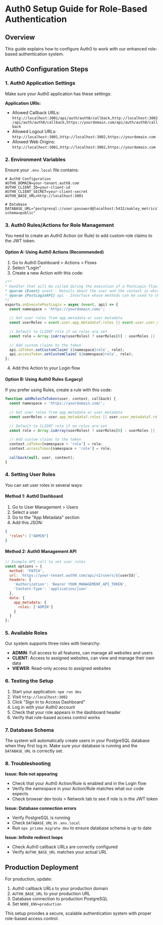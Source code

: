 # Auth0 Setup Guide for Role-Based Authentication

## Overview
This guide explains how to configure Auth0 to work with our enhanced role-based authentication system.

## Auth0 Configuration Steps

### 1. Auth0 Application Settings
Make sure your Auth0 application has these settings:

**Application URIs:**
- Allowed Callback URLs: `http://localhost:3001/api/auth/auth0/callback,http://localhost:3002/api/auth/auth0/callback,https://yourdomain.com/api/auth/auth0/callback`
- Allowed Logout URLs: `http://localhost:3001,http://localhost:3002,https://yourdomain.com`
- Allowed Web Origins: `http://localhost:3001,http://localhost:3002,https://yourdomain.com`

### 2. Environment Variables
Ensure your `.env.local` file contains:

```env
# Auth0 Configuration
AUTH0_DOMAIN=your-tenant.auth0.com
AUTH0_CLIENT_ID=your-client-id
AUTH0_CLIENT_SECRET=your-client-secret
AUTH0_BASE_URL=http://localhost:3001

# Database
DATABASE_URL="postgresql://user:password@localhost:5432/oakley_metrics?schema=public"
```

### 3. Auth0 Rules/Actions for Role Management

You need to create an Auth0 Action (or Rule) to add custom role claims to the JWT token.

#### Option A: Using Auth0 Actions (Recommended)

1. Go to Auth0 Dashboard > Actions > Flows
2. Select "Login"
3. Create a new Action with this code:

```javascript
/**
* Handler that will be called during the execution of a PostLogin flow.
* @param {Event} event - Details about the user and the context in which they are logging in.
* @param {PostLoginAPI} api - Interface whose methods can be used to change the behavior of the login.
*/
exports.onExecutePostLogin = async (event, api) => {
  const namespace = 'https://yourdomain.com/';
  
  // Get user roles from app_metadata or user_metadata
  const userRoles = event.user.app_metadata?.roles || event.user.user_metadata?.roles || ['CLIENT'];
  
  // Default to CLIENT role if no roles are set
  const role = Array.isArray(userRoles) ? userRoles[0] : userRoles || 'CLIENT';
  
  // Add custom claims to the token
  api.idToken.setCustomClaim(`${namespace}role`, role);
  api.accessToken.setCustomClaim(`${namespace}role`, role);
};
```

4. Add this Action to your Login flow

#### Option B: Using Auth0 Rules (Legacy)

If you prefer using Rules, create a rule with this code:

```javascript
function addRolesToToken(user, context, callback) {
  const namespace = 'https://yourdomain.com/';
  
  // Get user roles from app_metadata or user_metadata
  const userRoles = user.app_metadata?.roles || user.user_metadata?.roles || ['CLIENT'];
  
  // Default to CLIENT role if no roles are set
  const role = Array.isArray(userRoles) ? userRoles[0] : userRoles || 'CLIENT';
  
  // Add custom claims to the token
  context.idToken[namespace + 'role'] = role;
  context.accessToken[namespace + 'role'] = role;
  
  callback(null, user, context);
}
```

### 4. Setting User Roles

You can set user roles in several ways:

#### Method 1: Auth0 Dashboard
1. Go to User Management > Users
2. Select a user
3. Go to the "App Metadata" section
4. Add this JSON:
```json
{
  "roles": ["ADMIN"]
}
```

#### Method 2: Auth0 Management API
```javascript
// Example API call to set user roles
const options = {
  method: 'PATCH',
  url: `https://your-tenant.auth0.com/api/v2/users/${userId}`,
  headers: {
    'Authorization': 'Bearer YOUR_MANAGEMENT_API_TOKEN',
    'Content-Type': 'application/json'
  },
  data: {
    app_metadata: {
      roles: ['ADMIN']
    }
  }
};
```

### 5. Available Roles

Our system supports three roles with hierarchy:

- **ADMIN**: Full access to all features, can manage all websites and users
- **CLIENT**: Access to assigned websites, can view and manage their own data
- **VIEWER**: Read-only access to assigned websites

### 6. Testing the Setup

1. Start your application: `npm run dev`
2. Visit `http://localhost:3002`
3. Click "Sign In to Access Dashboard"
4. Log in with your Auth0 account
5. Check that your role appears in the dashboard header
6. Verify that role-based access control works

### 7. Database Schema

The system will automatically create users in your PostgreSQL database when they first log in. Make sure your database is running and the `DATABASE_URL` is correctly set.

### 8. Troubleshooting

**Issue: Role not appearing**
- Check that your Auth0 Action/Rule is enabled and in the Login flow
- Verify the namespace in your Action/Rule matches what our code expects
- Check browser dev tools > Network tab to see if role is in the JWT token

**Issue: Database connection errors**
- Verify PostgreSQL is running
- Check `DATABASE_URL` in `.env.local`
- Run `npx prisma migrate dev` to ensure database schema is up to date

**Issue: Infinite redirect loops**
- Check Auth0 callback URLs are correctly configured
- Verify `AUTH0_BASE_URL` matches your actual URL

## Production Deployment

For production, update:
1. Auth0 callback URLs to your production domain
2. `AUTH0_BASE_URL` to your production URL
3. Database connection to production PostgreSQL
4. Set `NODE_ENV=production`

This setup provides a secure, scalable authentication system with proper role-based access control.

